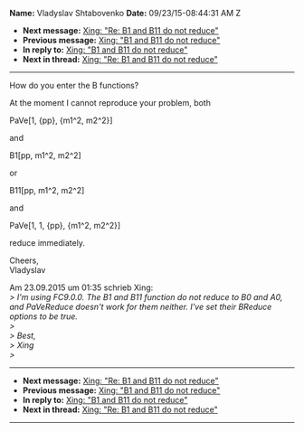 **Name:** Vladyslav Shtabovenko
**Date:** 09/23/15-08:44:31 AM Z

  - **Next message:** [Xing: "Re: B1 and B11 do not reduce"](0988.html)
  - **Previous message:** [Xing: "B1 and B11 do not reduce"](0986.html)
  - **In reply to:** [Xing: "B1 and B11 do not reduce"](0986.html)
  - **Next in thread:** [Xing: "Re: B1 and B11 do not
    reduce"](0988.html)

-----

How do you enter the B functions?  

At the moment I cannot reproduce your problem, both  

PaVe[1, {pp}, {m1^2, m2^2}]  

and  

B1[pp, m1^2, m2^2]  

or  

B11[pp, m1^2, m2^2]  

and  

PaVe[1, 1, {pp}, {m1^2, m2^2}]  

reduce immediately.  

Cheers,  
Vladyslav  

Am 23.09.2015 um 01:35 schrieb Xing:  
*\> I'm using FC9.0.0. The B1 and B11 function do not reduce to B0 and
A0, and PaVeReduce doesn't work for them neither. I've set their BReduce
options to be true.*  
*\>*  
*\> Best,*  
*\> Xing*  
*\>*  

-----

  - **Next message:** [Xing: "Re: B1 and B11 do not reduce"](0988.html)
  - **Previous message:** [Xing: "B1 and B11 do not reduce"](0986.html)
  - **In reply to:** [Xing: "B1 and B11 do not reduce"](0986.html)
  - **Next in thread:** [Xing: "Re: B1 and B11 do not
    reduce"](0988.html)

-----

